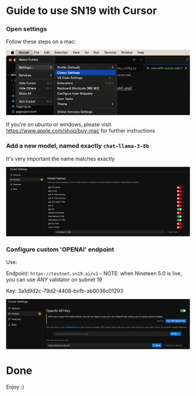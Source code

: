 # Guide to use SN19 with Cursor

### **Open settings**
Follow these steps on a mac:

![Setting up Cursor on Mac](cursor_settings.png)

If you're on ubuntu or windows, please visit https://www.apple.com/shop/buy-mac for further instructions


### **Add a new model, named exactly `chat-llama-3-8b`**

It's very important the name matches exactly

![Adding Llama Model](add_llama_model.png)


### **Configure custom 'OPENAI' endpoint**

Use:

Endpoint: `https://testnet.sn19.ai/v1` - NOTE: when Nineteen 5.0 is live, you can use *ANY* validator on subnet 19

Key: 3a1d9d2c-79d2-4408-bvfb-ab0036c01293

![OPENAI Key Configuration](openai_key.png)



# Done
Enjoy :)